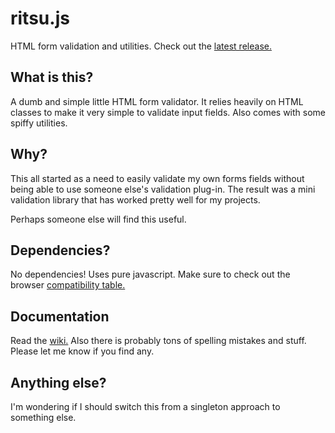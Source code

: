 # ritsu.js
HTML form validation and utilities. Check out the [latest release.](https://github.com/NYPD/ritsu.js/releases)

## What is this?
A dumb and simple little HTML form validator. It relies heavily on HTML classes to make it very simple to validate input fields. Also comes with some spiffy utilities.

## Why?
This all started as a need to easily validate my own forms fields without being able to use someone else's validation plug-in. The result was a mini validation library that has worked pretty well for my projects.

Perhaps someone else will find this useful.

## Dependencies?
No dependencies! Uses pure javascript. Make sure to check out the browser [compatibility table.](https://github.com/NYPD/ritsu.js/wiki#compatibility-table)

## Documentation
Read the [wiki.](https://github.com/NYPD/ritsu.js/wiki) Also there is probably tons of spelling mistakes and stuff. Please let me know if you find any.

## Anything else?
I'm wondering if I should switch this from a singleton approach to something else.
